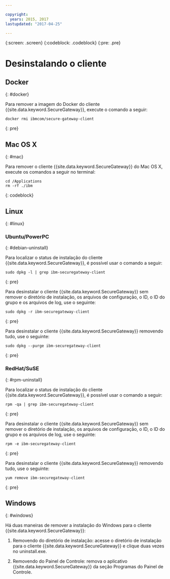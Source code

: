 ```yaml
---

copyright:
  years: 2015, 2017
lastupdated: "2017-04-25"

---
```

{:screen: .screen}
{:codeblock: .codeblock}
{:pre: .pre}

# Desinstalando o cliente

## Docker
{: #docker}

Para remover a imagem do Docker do cliente {{site.data.keyword.SecureGateway}}, execute o comando a seguir:

```
docker rmi ibmcom/secure-gateway-client
```
{: pre}

## Mac OS X
{: #mac}

Para remover o cliente {{site.data.keyword.SecureGateway}} do Mac OS X, execute os comandos a seguir no terminal:

```
cd /Applications
rm -rf ./ibm
```
{: codeblock}

## Linux
{: #linux}

### Ubuntu/PowerPC
{: #debian-uninstall}

Para localizar o status de instalação do cliente {{site.data.keyword.SecureGateway}},
é possível usar o comando a seguir:

```
sudo dpkg -l | grep ibm-securegateway-client
```
{: pre}

Para desinstalar o cliente {{site.data.keyword.SecureGateway}} sem remover o diretório de instalação, os arquivos de configuração, o ID, o ID do grupo
e os arquivos de log, use o seguinte:

```
sudo dpkg -r ibm-securegateway-client
```
{: pre}

Para desinstalar o cliente {{site.data.keyword.SecureGateway}} removendo tudo, use o seguinte:

```
sudo dpkg --purge ibm-securegateway-client
```
{: pre}

### RedHat/SuSE
{: #rpm-uninstall}

Para localizar o status de instalação do cliente {{site.data.keyword.SecureGateway}},
é possível usar o comando a seguir:

```
rpm -qa | grep ibm-securegateway-client
```
{: pre}

Para desinstalar o cliente {{site.data.keyword.SecureGateway}} sem remover o diretório de instalação, os arquivos de configuração, o ID, o ID do grupo
e os arquivos de log, use o seguinte:

```
rpm -e ibm-securegateway-client
```
{: pre}

Para desinstalar o cliente {{site.data.keyword.SecureGateway}} removendo tudo, use o seguinte:

```
yum remove ibm-securegateway-client
```
{: pre}

## Windows
{: #windows}

Há duas maneiras de remover a instalação do Windows para o cliente {{site.data.keyword.SecureGateway}}:

1. Removendo do diretório de instalação: acesse o diretório de instalação para o cliente {{site.data.keyword.SecureGateway}} e clique duas vezes no uninstall.exe.

2. Removendo do Painel de Controle: remova o aplicativo {{site.data.keyword.SecureGateway}} da seção Programas do Painel de Controle.
